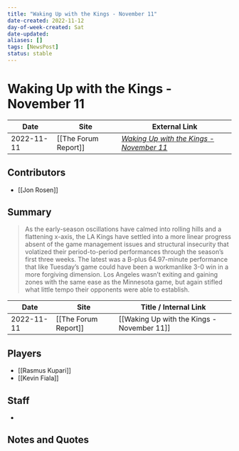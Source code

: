 ```yaml
---
title: "Waking Up with the Kings - November 11"
date-created: 2022-11-12
day-of-week-created: Sat
date-updated: 
aliases: []
tags: [NewsPost]
status: stable
---
```


# Waking Up with the Kings - November 11

| Date       | Site                 | External Link                                                                                                |
| ---------- | -------------------- | ------------------------------------------------------------------------------------------------------------ |
| 2022-11-11 | [[The Forum Report]] | [*Waking Up with the Kings - November 11*](https://theforumreport.com/waking-up-with-the-kings-november-11/) |

## Contributors
- [[Jon Rosen]]

## Summary
> As the early-season oscillations have calmed into rolling hills and a flattening x-axis, the LA Kings have settled into a more linear progress absent of the game management issues and structural insecurity that volatized their period-to-period performances through the season’s first three weeks. The latest was a B-plus 64.97-minute performance that like Tuesday’s game could have been a workmanlike 3-0 win in a more forgiving dimension. Los Angeles wasn’t exiting and gaining zones with the same ease as the Minnesota game, but again stifled what little tempo their opponents were able to establish.

| Date       | Site                 | Title / Internal Link                      |
| ---------- | -------------------- | ------------------------------------------ |
| 2022-11-11 | [[The Forum Report]] | [[Waking Up with the Kings - November 11]] |

## Players
- [[Rasmus Kupari]]
- [[Kevin Fiala]]

## Staff
- 

## Notes and Quotes
> 


